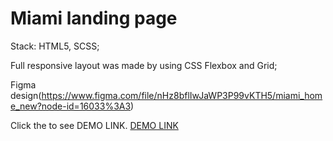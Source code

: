 # Miami landing page

Stack: HTML5, SCSS;

Full responsive layout was made by using CSS Flexbox and Grid;

Figma design(https://www.figma.com/file/nHz8bflIwJaWP3P99vKTH5/miami_home_new?node-id=16033%3A3)

Click the to see DEMO LINK.
  [DEMO LINK](https://tolik-bilokrylov.github.io/layout_miami/)





